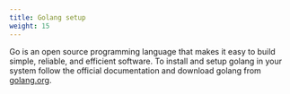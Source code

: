 ```yaml
---
title: Golang setup
weight: 15
---
```


Go is an open source programming language that makes it easy to build simple, reliable, and efficient software. To install and setup
golang in your system follow the official documentation and download golang from [golang.org](https://golang.org/dl/).